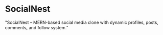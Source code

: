 # SocialNest
"SocialNest – MERN-based social media clone with dynamic profiles, posts, comments, and follow system."

